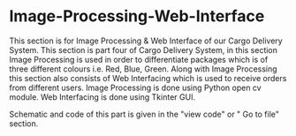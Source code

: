 # Image-Processing-Web-Interface
This section is for Image Processing & Web Interface of our Cargo Delivery System.
This section is part four of Cargo Delivery System, in this section Image Processing is used in order to differentiate packages which is of three different colours i.e. Red, Blue, Green. Along with Image Processing this section also consists of Web Interfacing which is used to receive orders from different users.
Image Processing is done using Python open cv module.
Web Interfacing is done using Tkinter GUI.

Schematic and code of this part is given in the "view code" or " Go to file" section.
